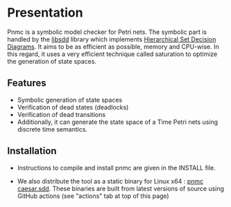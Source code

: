 # Presentation

Pnmc is a symbolic model checker for Petri nets.
The symbolic part is handled by the [libsdd](https://github.com/ahamez/libsdd) library which implements [Hierarchical Set Decision Diagrams](https://www.researchgate.net/publication/220703325_Hierarchical_Decision_Diagrams_to_Exploit_Model_Structure).
It aims to be as efficient as possible, memory and CPU-wise. In this regard, it uses a very efficient technique called saturation
to optimize the generation of state spaces.


## Features

- Symbolic generation of state spaces
- Verification of dead states (deadlocks)
- Verification of dead transitions
- Additionally, it can generate the state space of a Time Petri nets using discrete time semantics.

## Installation

- Instructions to compile and install pnmc are given in the INSTALL file.

- We also distribute the tool as a static binary for Linux x64 : [pnmc](https://github.com/yanntm/pnmc/raw/gh-pages/pnmc) [caesar.sdd](https://github.com/yanntm/pnmc/raw/gh-pages/caesar.sdd). These binaries are built from latest versions of source using GitHub actions (see "actions" tab at top of this page)

 